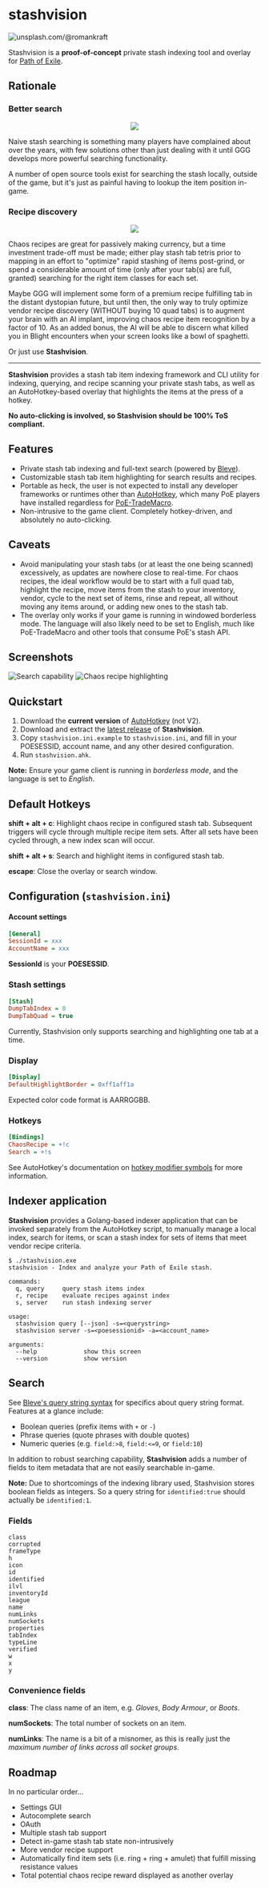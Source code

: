 # stashvision

![unsplash.com/@romankraft](splash.jpg)

Stashvision is a **proof-of-concept** private stash indexing tool and
overlay for [Path of Exile][1].

## Rationale

### Better search

<p align="center">
  <img src="https://i.imgur.com/gunkgNe.png">
</p>

Naive stash searching is something many players have complained about
over the years, with few solutions other than just dealing with it until
GGG develops more powerful searching functionality.

A number of open source tools exist for searching the stash locally,
outside of the game, but it's just as painful having to lookup the item
position in-game.

### Recipe discovery

<p align="center">
  <img src="https://i.imgur.com/LfK4nuu.png">
</p>

Chaos recipes are great for passively making currency, but a time
investment trade-off must be made; either play stash tab tetris prior
to mapping in an effort to "optimize" rapid stashing of items
post-grind, or spend a considerable amount of time (only after your
tab(s) are full, granted) searching for the right item classes for each
set.

Maybe GGG will implement some form of a premium recipe fulfilling tab
in the distant dystopian future, but until then, the only way to truly
optimize vendor recipe discovery (WITHOUT buying 10 quad tabs) is to
augment your brain with an AI implant, improving chaos recipe item
recognition by a factor of 10. As an added bonus, the AI will be able
to discern what killed you in Blight encounters when your screen looks
like a bowl of spaghetti.

Or just use **Stashvision**.

---

**Stashvision** provides a stash tab item indexing framework and CLI
utility for indexing, querying, and recipe scanning your private stash
tabs, as well as an AutoHotkey-based overlay that highlights the items
at the press of a hotkey.

**No auto-clicking is involved, so Stashvision should be 100% ToS
compliant.**

## Features

* Private stash tab indexing and full-text search (powered by [Bleve][3]).
* Customizable stash tab item highlighting for search results and recipes.
* Portable as heck, the user is not expected to install any developer
  frameworks or runtimes other than [AutoHotkey][4], which many PoE players
  have installed regardless for [PoE-TradeMacro][5].
* Non-intrusive to the game client. Completely hotkey-driven, and
  absolutely no auto-clicking.

## Caveats

* Avoid manipulating your stash tabs (or at least the one being scanned)
  excessively, as updates are nowhere close to real-time. For chaos
  recipes, the ideal workflow would be to start with a full quad tab,
  highlight the recipe, move items from the stash to your inventory,
  vendor, cycle to the next set of items, rinse and repeat, all without
  moving any items around, or adding new ones to the stash tab.
* The overlay only works if your game is running in windowed borderless
  mode. The language will also likely need to be set to English, much
  like PoE-TradeMacro and other tools that consume PoE's stash API.

## Screenshots

![Search capability](screenshot-search-1.png)
![Chaos recipe highlighting](screenshot-chaosrecipe-1.png)

## Quickstart

1. Download the **current version** of [AutoHotkey][4] (not V2).
2. Download and extract the [latest release][6] of **Stashvision**.
3. Copy `stashvision.ini.example` to `stashvision.ini`, and fill in your
   POESESSID, account name, and any other desired configuration.
3. Run `stashvision.ahk`.

**Note:** Ensure your game client is running in *borderless mode*, and
the language is set to *English*.

## Default Hotkeys

**shift + alt + c**:
    Highlight chaos recipe in configured stash tab. Subsequent triggers
    will cycle through multiple recipe item sets. After all sets have
    been cycled through, a new index scan will occur.

**shift + alt + s**:
    Search and highlight items in configured stash tab.

**escape**:
    Close the overlay or search window.

## Configuration (``stashvision.ini``)

#### Account settings

```ini
[General]
SessionId = xxx
AccountName = xxx
```

**SessionId** is your **POESESSID**.

### Stash settings

```ini
[Stash]
DumpTabIndex = 0
DumpTabQuad = true
```

Currently, Stashvision only supports searching and highlighting one tab
at a time.

### Display

```ini
[Display]
DefaultHighlightBorder = 0xff1aff1a
```

Expected color code format is AARRGGBB.

### Hotkeys

```ini
[Bindings]
ChaosRecipe = +!c
Search = +!s
```

See AutoHotkey's documentation on [hotkey modifier symbols][7] for more
information.

## Indexer application

**Stashvision** provides a Golang-based indexer application that can be
invoked separately from the AutoHotkey script, to manually manage a
local index, search for items, or scan a stash index for sets of items
that meet vendor recipe criteria.

```
$ ./stashvision.exe
stashvision - Index and analyze your Path of Exile stash.

commands:
  q, query     query stash items index
  r, recipe    evaluate recipes against index
  s, server    run stash indexing server

usage:
  stashvision query [--json] -s=<querystring>
  stashvision server -s=<poesessionid> -a=<account_name>

arguments:
  --help             show this screen
  --version          show version

```

## Search

See [Bleve's query string syntax][3] for specifics about query string
format. Features at a glance include:

* Boolean queries (prefix items with `+` or `-`)
* Phrase queries (quote phrases with double quotes)
* Numeric queries (e.g. `field:>8`, `field:<=9`, or `field:10`)

In addition to robust searching capability, **Stashvision** adds a
number of fields to item metadata that are not easily searchable
in-game.

**Note:** Due to shortcomings of the indexing library used, Stashvision
stores boolean fields as integers. So a query string for
`identified:true` should actually be `identified:1`.

### Fields

```
class
corrupted
frameType
h
icon
id
identified
ilvl
inventoryId
league
name
numLinks
numSockets
properties
tabIndex
typeLine
verified
w
x
y
```

### Convenience fields

**class**:
    The class name of an item, e.g. *Gloves*, *Body Armour*, or *Boots*.

**numSockets**:
    The total number of sockets on an item.

**numLinks**:
    The name is a bit of a misnomer, as this is really just the *maximum
    number of links across all socket groups*.


## Roadmap

In no particular order...

* Settings GUI
* Autocomplete search
* OAuth
* Multiple stash tab support
* Detect in-game stash tab state non-intrusively
* More vendor recipe support
* Automatically find item sets (i.e. ring + ring + amulet) that fulfill
  missing resistance values
* Total potential chaos recipe reward displayed as another overlay


[1]: http://pathofexile.com/
[2]: https://pathofexile.gamepedia.com/Vendor_recipe_system#Full_Rare_Sets
[3]: https://blevesearch.com/docs/Query-String-Query/
[4]: https://www.autohotkey.com/
[5]: https://poe-trademacro.github.io
[6]: https://github.com/darvid/stashvision/releases/latest
[7]: https://www.autohotkey.com/docs/Hotkeys.htm#Symbols
